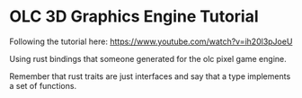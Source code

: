 # OLC 3D Graphics Engine Tutorial

Following the tutorial here: https://www.youtube.com/watch?v=ih20l3pJoeU

Using rust bindings that someone generated for the olc pixel game engine.

Remember that rust traits are just interfaces and say that a type implements a set of functions.
